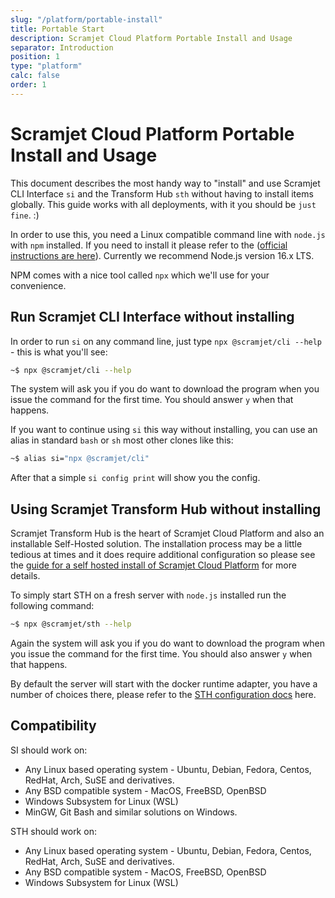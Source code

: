 ```yaml
---
slug: "/platform/portable-install"
title: Portable Start
description: Scramjet Cloud Platform Portable Install and Usage
separator: Introduction
position: 1
type: "platform"
calc: false
order: 1
---
```


# Scramjet Cloud Platform Portable Install and Usage

This document describes the most handy way to "install" and use Scramjet CLI Interface `si` and the Transform Hub `sth` without having to install items globally. This guide works with all deployments, with it you should be `just fine`. :)

In order to use this, you need a Linux compatible command line with `node.js` with `npm` installed. If you need to install it please refer to the ([official instructions are here](https://nodejs.org/)). Currently we recommend Node.js version 16.x LTS.

NPM comes with a nice tool called `npx` which we'll use for your convenience.

## Run Scramjet CLI Interface without installing

In order to run `si` on any command line, just type `npx @scramjet/cli --help` - this is what you'll see:

```bash
~$ npx @scramjet/cli --help
```

The system will ask you if you do want to download the program when you issue the command for the first time. You should answer `y` when that happens.

If you want to continue using `si` this way without installing, you can use an alias in standard `bash` or `sh` most other clones like this:

```bash
~$ alias si="npx @scramjet/cli"
```

After that a simple `si config print` will show you the config.

## Using Scramjet Transform Hub without installing

Scramjet Transform Hub is the heart of Scramjet Cloud Platform and also an installable Self-Hosted solution. The installation process may be a little tedious at times and it does require additional configuration so please see the [guide for a self hosted install of Scramjet Cloud Platform](self-hosted-install.md) for more details.

To simply start STH on a fresh server with `node.js` installed run the following command:

```bash
~$ npx @scramjet/sth --help
```

Again the system will ask you if you do want to download the program when you issue the command for the first time. You should also answer `y` when that happens.

By default the server will start with the docker runtime adapter, you have a number of choices there, please refer to the [STH configuration docs](self-hosted-configuration.md) here.

## Compatibility

SI should work on:

* Any Linux based operating system - Ubuntu, Debian, Fedora, Centos, RedHat, Arch, SuSE and derivatives.
* Any BSD compatible system - MacOS, FreeBSD, OpenBSD
* Windows Subsystem for Linux (WSL)
* MinGW, Git Bash and similar solutions on Windows.

STH should work on:

* Any Linux based operating system - Ubuntu, Debian, Fedora, Centos, RedHat, Arch, SuSE and derivatives.
* Any BSD compatible system - MacOS, FreeBSD, OpenBSD
* Windows Subsystem for Linux (WSL)
